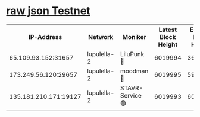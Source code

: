 [raw json Testnet](https://rpc-check.jaclalt.stavr.tech/jaclalt/rpc-jaclalt-result.json)
=

<table><tr><th>IP-Address</th><th>Network</th><th>Moniker</th><th>Latest Block Height</th><th>Earliest Block Height</th><th>Catching Up</th><th>Tx Index</th><th>Voting Power</th><th>Scan Time</th></tr><tr><td>65.109.93.152:31657</td><td>lupulella-2</td><td>LiluPunk 🔴</td><td>6019994</td><td>3688866</td><td>False</td><td>on</td><td>685133</td><td>2024-01-03T04:36:39.891742771UTC</td></tr><tr><td>173.249.56.120:29657</td><td>lupulella-2</td><td>moodman 🔴</td><td>6019995</td><td>5919995</td><td>False</td><td>off</td><td>769094</td><td>2024-01-03T04:36:46.416861837UTC</td></tr><tr><td>135.181.210.171:19127</td><td>lupulella-2</td><td>STAVR-Service 🟢</td><td>6019993</td><td>6019701</td><td>False</td><td>on</td><td>0</td><td>2024-01-03T04:36:39.440297829UTC</td></tr></table>

